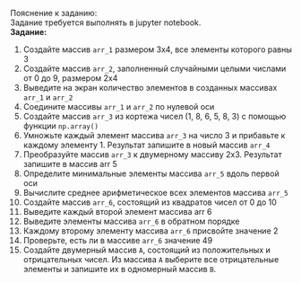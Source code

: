 Пояснение к заданию:  
Задание требуется выполнять в jupyter notebook.  
**Задание:**
1. Создайте массив `arr_1` размером 3x4, все элементы которого равны 3
2. Создайте массив `arr_2`, заполненный случайными целыми числами от 0 до 9, размером 2х4
3. Выведите на экран количество элементов в созданных массивах `arr_1` и `arr_2`
4. Соедините массивы `arr_1` и `arr_2` по нулевой оси
5. Создайте массив `arr_3` из кортежа чисел (1, 8, 6, 5, 8, 3) с помощью функции `np.array()`
6. Умножьте каждый элемент массива `arr_3` на число 3 и прибавьте к каждому элементу 1. Результат запишите в новый массив `arr_4`
7. Преобразуйте массив `arr_3` к двумерному массиву 2x3. Результат запишите в массив arr 5
8. Определите минимальные элементы массива `arr_5` вдоль первой оси
9. Вычислите среднее арифметическое всех элементов массива `arr_5`
10. Создайте массив `arr_6`, состоящий из квадратов чисел от 0 до 10
11. Выведите каждый второй элемент массива arr 6
12. Выведите элементы массива `arr_6` в обратном порядке
13. Каждому второму элементу массива `arr_6` присвойте значение 2
14. Проверьте, есть ли в массиве `arr_6` значение 49
15. Создайте двумерный массив `А`, состоящий из положительных и отрицательных чисел. Из массива `А` выберите все отрицательные элементы и запишите их в одномерный массив `В`.